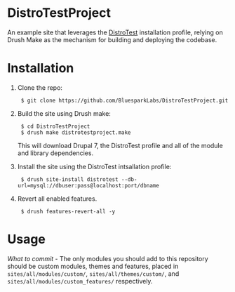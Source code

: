 DistroTestProject
=================

An example site that leverages the [DistroTest](https://github.com/BluesparkLabs/DistroTest)
installation profile, relying on Drush Make as the mechanism for building
and deploying the codebase.

Installation
============

1. Clone the repo:

        $ git clone https://github.com/BluesparkLabs/DistroTestProject.git

2. Build the site using Drush make:

        $ cd DistroTestProject
        $ drush make distrotestproject.make

    This will download Drupal 7, the DistroTest profile and all of the module
    and library dependencies.

3. Install the site using the DistroTest intsallation profile:

        $ drush site-install distrotest --db-url=mysql://dbuser:pass@localhost:port/dbname

4. Revert all enabled features.

        $ drush features-revert-all -y

Usage
=====

*What to commit* - The only modules you should add to this repository should
be custom modules, themes and features, placed in `sites/all/modules/custom/`,
`sites/all/themes/custom/`, and `sites/all/modules/custom_features/` respectively.
